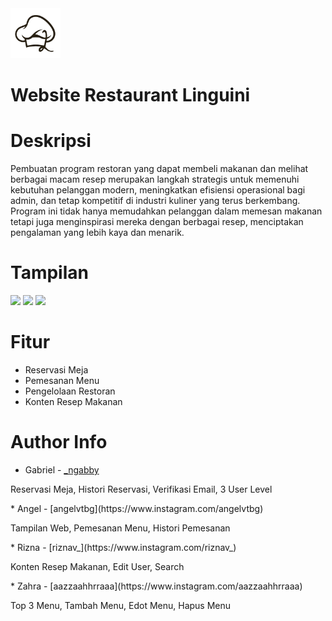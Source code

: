 <img src="public/images/logo.png" width="80">

## <h1>Website Restaurant Linguini</h1>

# Deskripsi
<p>Pembuatan program restoran yang dapat membeli makanan dan melihat berbagai macam resep merupakan langkah strategis untuk memenuhi kebutuhan pelanggan modern, meningkatkan efisiensi operasional bagi admin, dan tetap kompetitif di industri kuliner yang terus berkembang. Program ini tidak hanya memudahkan pelanggan dalam memesan makanan tetapi juga menginspirasi mereka dengan berbagai resep, menciptakan pengalaman yang lebih kaya dan menarik.</p>

# Tampilan
<img src="public/images/page1.png">
<img src="public/images/page2.png">
<img src="public/images/page3.png">

# Fitur
* Reservasi Meja
* Pemesanan Menu
* Pengelolaan Restoran
* Konten Resep Makanan

# Author Info
* Gabriel - [_ngabby](https://www.instagram.com/_ngabby)
<p>Reservasi Meja, Histori Reservasi, Verifikasi Email, 3 User Level</p>
* Angel - [angelvtbg](https://www.instagram.com/angelvtbg)
<p>Tampilan Web, Pemesanan Menu, Histori Pemesanan</p>
* Rizna - [riznav_](https://www.instagram.com/riznav_)
<p>Konten Resep Makanan, Edit User, Search</p>
* Zahra - [aazzaahhrraaa](https://www.instagram.com/aazzaahhrraaa)
<p>Top 3 Menu, Tambah Menu, Edot Menu, Hapus Menu</p>
